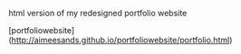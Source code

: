 
html version of my redesigned portfolio website

[portfoliowebsite] (http://aimeesands.github.io/portfoliowebsite/portfolio.html)
